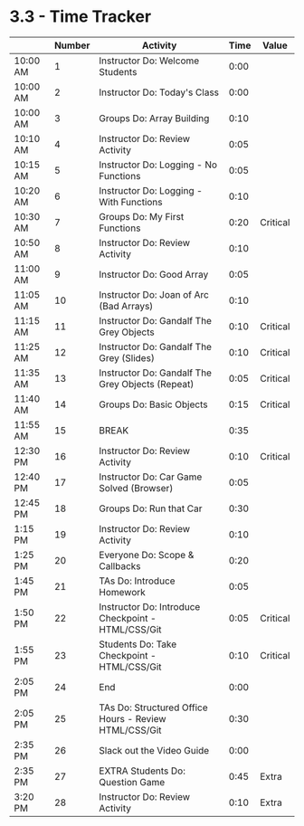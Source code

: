 # 3.3 - Time Tracker

|          | Number | Activity                                              | Time | Value    |
| -------- | ------ | ----------------------------------------------------- | ---- | -------- |
| 10:00 AM | 1      | Instructor Do: Welcome Students                       | 0:00 |          |
| 10:00 AM | 2      | Instructor Do: Today's Class                          | 0:00 |          |
| 10:00 AM | 3      | Groups Do: Array Building                             | 0:10 |          |
| 10:10 AM | 4      | Instructor Do: Review Activity                        | 0:05 |          |
| 10:15 AM | 5      | Instructor Do: Logging - No Functions                 | 0:05 |          |
| 10:20 AM | 6      | Instructor Do: Logging - With Functions               | 0:10 |          |
| 10:30 AM | 7      | Groups Do: My First Functions                         | 0:20 | Critical |
| 10:50 AM | 8      | Instructor Do: Review Activity                        | 0:10 |          |
| 11:00 AM | 9      | Instructor Do: Good Array                             | 0:05 |          |
| 11:05 AM | 10     | Instructor Do: Joan of Arc (Bad Arrays)               | 0:10 |          |
| 11:15 AM | 11     | Instructor Do: Gandalf The Grey Objects               | 0:10 | Critical |
| 11:25 AM | 12     | Instructor Do: Gandalf The Grey (Slides)              | 0:10 | Critical |
| 11:35 AM | 13     | Instructor Do: Gandalf The Grey Objects (Repeat)      | 0:05 | Critical |
| 11:40 AM | 14     | Groups Do: Basic Objects                              | 0:15 | Critical |
| 11:55 AM | 15     | BREAK                                                 | 0:35 |          |
| 12:30 PM | 16     | Instructor Do: Review Activity                        | 0:10 | Critical |
| 12:40 PM | 17     | Instructor Do: Car Game Solved (Browser)              | 0:05 |          |
| 12:45 PM | 18     | Groups Do: Run that Car                               | 0:30 |          |
| 1:15 PM  | 19     | Instructor Do: Review Activity                        | 0:10 |          |
| 1:25 PM  | 20     | Everyone Do: Scope & Callbacks                        | 0:20 |          |
| 1:45 PM  | 21     | TAs Do: Introduce Homework                            | 0:05 |          |
| 1:50 PM  | 22     | Instructor Do: Introduce Checkpoint - HTML/CSS/Git    | 0:05 | Critical |
| 1:55 PM  | 23     | Students Do: Take Checkpoint - HTML/CSS/Git           | 0:10 | Critical |
| 2:05 PM  | 24     | End                                                   | 0:00 |          |
| 2:05 PM  | 25     | TAs Do: Structured Office Hours - Review HTML/CSS/Git | 0:30 |          |
| 2:35 PM  | 26     | Slack out the Video Guide                             | 0:00 |          |
| 2:35 PM  | 27     | EXTRA Students Do: Question Game                      | 0:45 | Extra    |
| 3:20 PM  | 28     | Instructor Do: Review Activity                        | 0:10 | Extra    |
